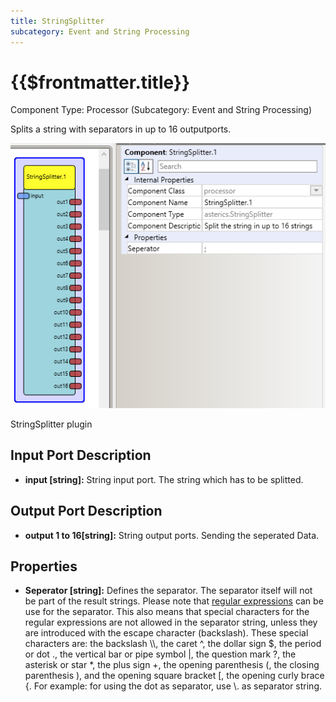 ```yaml
---
title: StringSplitter
subcategory: Event and String Processing
---
```


# {{$frontmatter.title}}

Component Type: Processor (Subcategory: Event and String Processing)

Splits a string with separators in up to 16 outputports.

![Screenshot: StringSplitter plugin](./img/stringsplitter.png "Screenshot: StringSplitter plugin")

StringSplitter plugin

## Input Port Description

- **input \[string\]:** String input port. The string which has to be splitted.

## Output Port Description

- **output 1 to 16\[string\]:** String output ports. Sending the seperated Data.

## Properties

- **Seperator \[string\]:** Defines the separator. The separator itself will not be part of the result strings. Please note that [regular expressions][1] can be use for the separator. This also means that special characters for the regular expressions are not allowed in the separator string, unless they are introduced with the escape character (backslash). These special characters are: the backslash \\\\, the caret ^, the dollar sign \$, the period or dot ., the vertical bar or pipe symbol |, the question mark ?, the asterisk or star \*, the plus sign +, the opening parenthesis (, the closing parenthesis ), and the opening square bracket \[, the opening curly brace {. For example: for using the dot as separator, use \\. as separator string.

[1]: https://docs.oracle.com/javase/8/docs/api/java/util/regex/Pattern.html#sum
